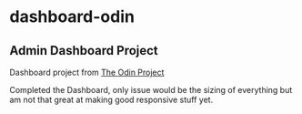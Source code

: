# dashboard-odin

## Admin Dashboard Project

Dashboard project from [The Odin Project](https://www.theodinproject.com/lessons/node-path-intermediate-html-and-css-admin-dashboard)

Completed the Dashboard, only issue would be the sizing of everything but am not that great at making good responsive stuff yet.

